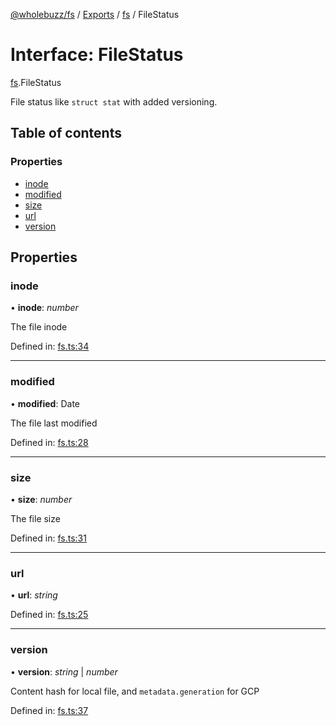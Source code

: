 [@wholebuzz/fs](../README.md) / [Exports](../modules.md) / [fs](../modules/fs.md) / FileStatus

# Interface: FileStatus

[fs](../modules/fs.md).FileStatus

File status like `struct stat` with added versioning.

## Table of contents

### Properties

- [inode](fs.filestatus.md#inode)
- [modified](fs.filestatus.md#modified)
- [size](fs.filestatus.md#size)
- [url](fs.filestatus.md#url)
- [version](fs.filestatus.md#version)

## Properties

### inode

• **inode**: *number*

The file inode

Defined in: [fs.ts:34](https://github.com/wholebuzz/fs/blob/master/src/fs.ts#L34)

___

### modified

• **modified**: Date

The file last modified

Defined in: [fs.ts:28](https://github.com/wholebuzz/fs/blob/master/src/fs.ts#L28)

___

### size

• **size**: *number*

The file size

Defined in: [fs.ts:31](https://github.com/wholebuzz/fs/blob/master/src/fs.ts#L31)

___

### url

• **url**: *string*

Defined in: [fs.ts:25](https://github.com/wholebuzz/fs/blob/master/src/fs.ts#L25)

___

### version

• **version**: *string* \| *number*

Content hash for local file, and `metadata.generation` for GCP

Defined in: [fs.ts:37](https://github.com/wholebuzz/fs/blob/master/src/fs.ts#L37)
